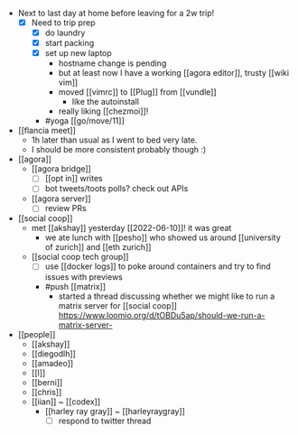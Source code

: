 - Next to last day at home before leaving for a 2w trip!
  - [x] Need to trip prep
    - [x] do laundry
    - [x] start packing
    - [x] set up new laptop
      - hostname change is pending
      - but at least now I have a working [[agora editor]], trusty [[wiki vim]]
      - moved [[vimrc]] to [[Plug]] from [[vundle]]
        - like the autoinstall
      - really liking [[chezmoi]]!
    - #yoga [[go/move/11]]
- [[flancia meet]]
  - 1h later than usual as I went to bed very late.
  - I should be more consistent probably though :)
- [[agora]]
  - [[agora bridge]]
    - [ ] [[opt in]] writes
    - [ ] bot tweets/toots polls? check out APIs
  - [[agora server]]
    - [ ] review PRs
- [[social coop]]
  - met [[akshay]] yesterday [[2022-06-10]]! it was great
    - we ate lunch with [[pesho]] who showed us around [[university of zurich]] and [[eth zurich]]
  - [[social coop tech group]]
    - [ ] use [[docker logs]] to poke around containers and try to find issues with previews
    - #push [[matrix]]
      - started a thread discussing whether we might like to run a matrix server for [[social coop]] https://www.loomio.org/d/tOBDu5ap/should-we-run-a-matrix-server-
- [[people]]
  - [[akshay]]
  - [[diegodlh]]
  - [[amadeo]]
  - [[l]]
  - [[berni]]
  - [[chris]]
  - [[iian]] ~ [[codex]]
    - [[harley ray gray]] ~ [[harleyraygray]]
      - [ ] respond to twitter thread
